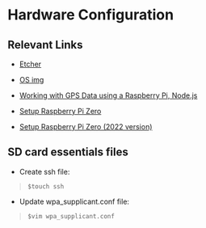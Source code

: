 # Hardware Configuration 
## Relevant Links

- [Etcher](https://www.balena.io/etcher/)
- [OS img](https://www.raspberrypi.com/software/operating-systems/#:~:text=Raspberry%20Pi%20OS%20Lite%20(Legacy))

- [Working with GPS Data using a Raspberry Pi, Node.js](https://www.youtube.com/watch?v=ijfBeMTuWhU&t=1431s)
- [Setup Raspberry Pi Zero](https://www.youtube.com/watch?v=3VO4vGlQ1pg&t=124s)
-  [Setup Raspberry Pi Zero (2022 version)](youtube.com/watch?v=yn59qX-Td3E&t=207s)

## SD card essentials files
- Create ssh file: <br/>
> `$touch ssh`
- Update wpa_supplicant.conf file: <br/>
> `$vim wpa_supplicant.conf`